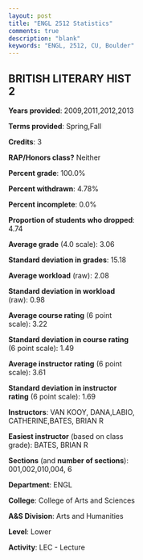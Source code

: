 ```yaml
---
layout: post
title: "ENGL 2512 Statistics"
comments: true
description: "blank"
keywords: "ENGL, 2512, CU, Boulder"
--- 
```

<head>
<script src="https://ajax.googleapis.com/ajax/libs/jquery/2.1.3/jquery.min.js"></script>
<script src="https://dl.dropboxusercontent.com/s/pc42nxpaw1ea4o9/highcharts.js?dl=0"></script>
<!-- <script src="../assets/js/highcharts.js"></script> -->
<style type="text/css">@font-face {
	font-family: "Bebas Neue";
	src: url(https://www.filehosting.org/file/details/544349/BebasNeue%20Regular.otf) format("opentype");
	}
	h1.Bebas { 
		font-family: "Bebas Neue", Verdana, Tahoma;
	}
</style>
</head>
<body>
	<div id="container" style="float: right; width: 45%; height: 88%; margin-left: 2.5%; margin-right: 2.5%;"></div>
	<script language="JavaScript">
		$(document).ready(function() {
		var chart = {type: 'column'};
		var title = {text: 'Grade Distribution'};
		var xAxis = {categories: ['A','B','C','D','F'],crosshair: true};
		var yAxis = {min: 0,title: {text: 'Percentage'}};
		var tooltip = {headerFormat: '<center><b><span style="font-size:20px">{point.key}</span></b></center>',
		               pointFormat: '<td style="padding:0"><b>{point.y:.1f}%</b></td>',
		               footerFormat: '</table>',shared: true,useHTML: true};
		var plotOptions = {column: {pointPadding: 0.0,borderWidth: 0}};  
		var credits = {enabled: false};var series= [{name: 'Percent',data: [34.33,48.76,13.43,0.5,2.99,]}];
		var json = {};
		json.chart = chart;
		json.title = title;
		json.tooltip = tooltip;
		json.xAxis = xAxis;
		json.yAxis = yAxis;  
		json.series = series;
		json.plotOptions = plotOptions;  
		json.credits = credits;
		$('#container').highcharts(json);
	});
	</script>
</body>
			   
## BRITISH LITERARY HIST 2

**Years provided**: 2009,2011,2012,2013

**Terms provided**: Spring,Fall

**Credits**: 3

**RAP/Honors class?** Neither

**Percent grade**: 100.0%

**Percent withdrawn**: 4.78%

**Percent incomplete**: 0.0%

**Proportion of students who dropped**: 4.74

**Average grade** (4.0 scale): 3.06

**Standard deviation in grades**: 15.18

**Average workload** (raw): 2.08

**Standard deviation in workload** (raw): 0.98

**Average course rating** (6 point scale): 3.22

**Standard deviation in course rating** (6 point scale): 1.49

**Average instructor rating** (6 point scale): 3.61

**Standard deviation in instructor rating** (6 point scale): 1.69

**Instructors**: VAN KOOY, DANA,LABIO, CATHERINE,BATES, BRIAN R

**Easiest instructor** (based on class grade): BATES, BRIAN R

**Sections** (and **number of sections**): 001,002,010,004, 6

**Department**: ENGL

**College**: College of Arts and Sciences

**A&S Division**: Arts and Humanities

**Level**: Lower

**Activity**: LEC - Lecture